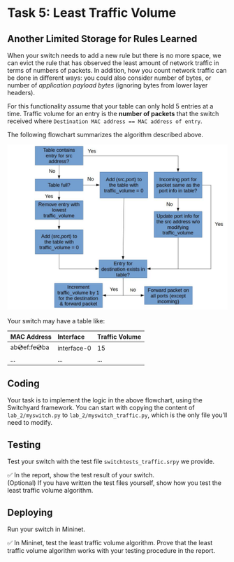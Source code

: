 # Task 5: Least Traffic Volume

## Another Limited Storage for Rules Learned

When your switch needs to add a new rule but there is no more space, we can evict the rule that has observed the least amount of network traffic in terms of numbers of packets. In addition, how you count network traffic can be done in different ways: you could also consider number of bytes, or number of _application payload bytes_ \(ignoring bytes from lower layer headers\).

For this functionality assume that your table can only hold 5 entries at a time. Traffic volume for an entry is the **number of packets** that the switch received where `Destination MAC address == MAC address of entry`.

The following flowchart summarizes the algorithm described above.

![flowchart](../.gitbook/assets/traffic_flow.jpg)

Your switch may have a table like:

| MAC Address | Interface | Traffic Volume |
| :--- | :--- | :--- |
| ab:cd:ef:fe:cd:ba | interface-0 | 15 |
| ... | ... | ... |

## Coding

Your task is to implement the logic in the above flowchart, using the Switchyard framework. You can start with copying the content of `lab_2/myswitch.py` to `lab_2/myswitch_traffic.py`, which is the only file you'll need to modify.

## Testing

Test your switch with the test file `switchtests_traffic.srpy` we provide.

✅ In the report, show the test result of your switch.  
\(Optional\) If you have written the test files yourself, show how you test the least traffic volume algorithm.

## Deploying

Run your switch in Mininet.

✅ In Mininet, test the least traffic volume algorithm. Prove that the least traffic volume algorithm works with your testing procedure in the report.

